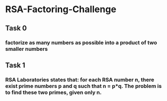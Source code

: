 # RSA-Factoring-Challenge

## Task 0
### factorize as many numbers as possible into a product of two smaller numbers

## Task 1

### RSA Laboratories states that: for each RSA number n, there exist prime numbers p and q such that n = p*q. The problem is to find these two primes, given only n.